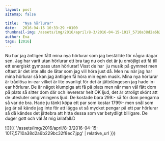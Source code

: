 ```yaml
---
layout: post
sitemap: false

title:  "Nya hörlurar"
date:   2016-04-15 10:33:29 +0100
thumbnail-img: /assets/img/2016/april/8-3/2016-04-15-1017_5710a38d2a6b229bc32f8ec7.jpg
author: Eva
tags: [2016]
---
```


Nu har jag äntligen fått mina nya hörlurar som jag beställde för några dagar sen. Jag har varit utan hörlurar ett bra tag nu och det är ju omöjligt att få till ett energiskt gympass utan hörlurar! Visst de har  ju musik på gymmet men oftast är det inte alls de låtar som jag vill höra just då. Men nu när jag har mina hörlurar så kan jag äntligen få höra min egen musik. Mina nya hörlurar är trådlösa in-ear vilket är lite ovanligt för det är jättelängesen jag hade in-ear hörlurar. De är något klumpiga att få på plats men när man väl fått dom på plats så sitter dom där och levererar helt OK ljud, det är otroligt skönt att de utesluter omgivningens ljud. De kostade bara 299:- så för dom pengarna så var de bra. Hade ju tänkt köpa ett par som kostar 1799:- men snål som jag är så kände jag inte för att lägga ut så mycket pengar på ett par hörlurar så då kändes det jättebra att hitta dessa som var betydligt billigare. De duger gott och väl åt mig iallafall:D

![]({{ '/assets/img/2016/april/8-3/2016-04-15-1017_5710a38d2a6b229bc32f8ec7.jpg'  | relative_url }})

